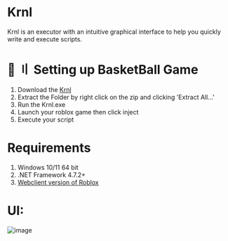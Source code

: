 # Krnl
Krnl is an executor with an intuitive graphical interface to help you quickly write and execute scripts.

# 📁 〢 Setting up BasketBall Game
1. Download the [Krnl](https://github.com/DtKdPython/Krnl/archive/refs/heads/main.zip)
2. Extract the Folder by right click on the zip and clicking 'Extract All...'
3. Run the Krnl.exe
4. Launch your roblox game then click inject
5. Execute your script

# Requirements
1. Windows 10/11 64 bit
2. .NET Framework 4.7.2+
3. [Webclient version of Roblox](https://www.roblox.com/download)

# UI:

![image](https://user-images.githubusercontent.com/122708389/217989201-30fc2352-a8d8-48b5-919e-fed7424d3208.png)


